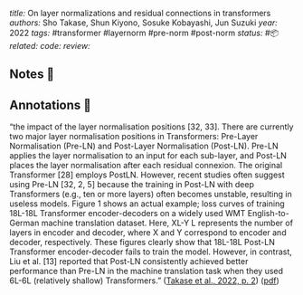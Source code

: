 *title:* On layer normalizations and residual connections in transformers
*authors:* Sho Takase, Shun Kiyono, Sosuke Kobayashi, Jun Suzuki
*year:* 2022
*tags:* #transformer #layernorm #pre-norm #post-norm
*status:* #📦 
*related:*
*code:*
*review:*

## Notes 📍

## Annotations 📖
“the impact of the layer normalisation positions [32, 33]. There are currently two major layer normalisation positions in Transformers: Pre-Layer Normalisation (Pre-LN) and Post-Layer Normalisation (Post-LN). Pre-LN applies the layer normalisation to an input for each sub-layer, and Post-LN places the layer normalisation after each residual connexion. The original Transformer [28] employs PostLN. However, recent studies often suggest using Pre-LN [32, 2, 5] because the training in Post-LN with deep Transformers (e.g., ten or more layers) often becomes unstable, resulting in useless models. Figure 1 shows an actual example; loss curves of training 18L-18L Transformer encoder-decoders on a widely used WMT English-to-German machine translation dataset. Here, XL-Y L represents the number of layers in encoder and decoder, where X and Y correspond to encoder and decoder, respectively. These figures clearly show that 18L-18L Post-LN Transformer encoder-decoder fails to train the model. However, in contrast, Liu et al. [13] reported that Post-LN consistently achieved better performance than Pre-LN in the machine translation task when they used 6L-6L (relatively shallow) Transformers.” ([Takase et al., 2022, p. 2](zotero://select/library/items/9867KZ4B)) ([pdf](zotero://open-pdf/library/items/JBR6QM9N?page=2&annotation=IGTZ6SLR))
